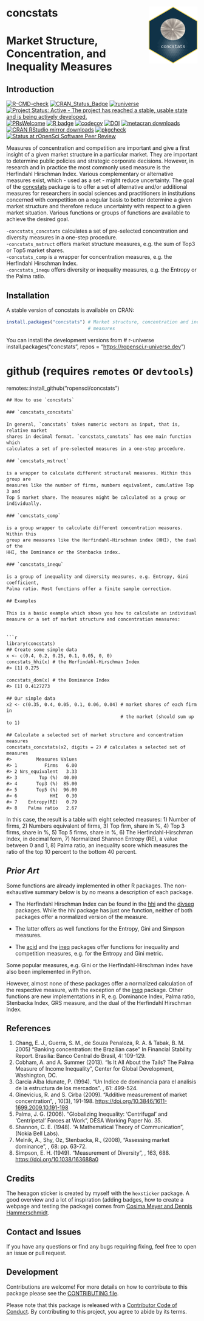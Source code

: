 
<!-- README.md is generated from README.Rmd. Please edit that file -->

# concstats <img src='man/figures/logo.png' align="right" height="150" style="float:right; height:150px;"/>

# Market Structure, Concentration, and Inequality Measures

## Introduction

<!-- badges: start -->

[![R-CMD-check](https://github.com/ropensci/concstats/workflows/R-CMD-check/badge.svg)](https://github.com/schneiderpy/concstats/actions)
[![CRAN_Status_Badge](https://www.r-pkg.org/badges/version/concstats)](https://cran.r-project.org/package=concstats)
[![runiverse](https://ropensci.r-universe.dev/badges/concstats)](https://ropensci.r-universe.dev/ui#package:concstats)
[![Project Status: Active - The project has reached a stable, usable
state and is being actively
developed.](https://www.repostatus.org/badges/latest/active.svg)](https://www.repostatus.org/#active)
[![PRsWelcome](https://img.shields.io/badge/PRs-welcome-brightgreen.svg?style=plastic)](https://github.com/ropensci/concstats/pulls)
[![R
badge](https://img.shields.io/badge/Build%20with-♥%20and%20R-blue)](https://github.com/ropensci/concstats)
[![codecov](https://codecov.io/gh/ropensci/concstats/branch/master/graph/badge.svg?token=IG5NPEGK6J)](https://codecov.io/gh/ropensci/concstats)
[![DOI](https://zenodo.org/badge/DOI/10.5281/zenodo.6456536.svg)](https://doi.org/10.5281/zenodo.6456536)
[![metacran
downloads](https://cranlogs.r-pkg.org/badges/concstats)](https://cran.r-project.org/package=concstats)
[![CRAN RStudio mirror
downloads](https://cranlogs.r-pkg.org/badges/grand-total/concstats?color=blue)](https://r-pkg.org/pkg/concstats)
[![pkgcheck](https://github.com/ropensci/concstats/workflows/pkgcheck/badge.svg)](https://github.com/ropensci/concstats/actions?query=workflow%3Apkgcheck)
[![Status at rOpenSci Software Peer
Review](https://badges.ropensci.org/559_status.svg)](https://github.com/ropensci/software-review/issues/559)
<!-- badges: end -->

Measures of concentration and competition are important and give a first
insight of a given market structure in a particular market. They are
important to determine public policies and strategic corporate
decisions. However, in research and in practice the most commonly used
measure is the Herfindahl Hirschman Index. Various complementary or
alternative measures exist, which - used as a set - might reduce
uncertainty. The goal of the
[concstats](https://cran.r-project.org/package=concstats) package is to
offer a set of alternative and/or additional measures for researchers in
social sciences and practitioners in institutions concerned with
competition on a regular basis to better determine a given market
structure and therefore reduce uncertainty with respect to a given
market situation. Various functions or groups of functions are available
to achieve the desired goal.

\-`concstats_concstats` calculates a set of pre-selected concentration
and diversity measures in a one-step procedure.  
-`concstats_mstruct` offers market structure measures, e.g. the sum of
Top3 or Top5 market shares.  
-`concstats_comp` is a wrapper for concentration measures, e.g. the
Herfindahl Hirschman Index.  
-`concstats_inequ` offers diversity or inequality measures, e.g. the
Entropy or the Palma ratio.

## Installation

A stable version of concstats is available on CRAN:

``` r
install.packages("concstats") # Market structure, concentration and inequality
                              # measures
```

You can install the development versions from \# r-universe
install.packages(“concstats”, repos =
“<https://ropensci.r-universe.dev>”)

# github (requires `remotes` or `devtools`)

remotes::install_github(“ropensci/concstats”)


    ## How to use `concstats`

    ### `concstats_concstats`

    In general, `concstats` takes numeric vectors as input, that is, relative market
    shares in decimal format. `concstats_constats` has one main function which
    calculates a set of pre-selected measures in a one-step procedure.

    ### `concstats_mstruct`

    is a wrapper to calculate different structural measures. Within this group are
    measures like the number of firms, numbers equivalent, cumulative Top 3 and
    Top 5 market share. The measures might be calculated as a group or individually.

    ### `concstats_comp`

    is a group wrapper to calculate different concentration measures. Within this
    group are measures like the Herfindahl-Hirschman index (HHI), the dual of the
    HHI, the Dominance or the Stenbacka index.

    ### `concstats_inequ`

    is a group of inequality and diversity measures, e.g. Entropy, Gini coefficient,
    Palma ratio. Most functions offer a finite sample correction.

    ## Examples

    This is a basic example which shows you how to calculate an individual
    measure or a set of market structure and concentration measures:


    ```r
    library(concstats)
    ## Create some simple data
    x <- c(0.4, 0.2, 0.25, 0.1, 0.05, 0, 0)
    concstats_hhi(x) # the Herfindahl-Hirschman Index
    #> [1] 0.275

    concstats_dom(x) # the Dominance Index
    #> [1] 0.4127273

    ## Our simple data
    x2 <- c(0.35, 0.4, 0.05, 0.1, 0.06, 0.04) # market shares of each firm in
                                              # the market (should sum up to 1)

    ## Calculate a selected set of market structure and concentration measures
    concstats_concstats(x2, digits = 2) # calculates a selected set of measures
    #>         Measures Values
    #> 1          Firms   6.00
    #> 2 Nrs_equivalent   3.33
    #> 3        Top (%)  40.00
    #> 4       Top3 (%)  85.00
    #> 5       Top5 (%)  96.00
    #> 6            HHI   0.30
    #> 7    Entropy(RE)   0.79
    #> 8    Palma ratio   2.67

In this case, the result is a table with eight selected measures: 1)
Number of firms, 2) Numbers equivalent of firms, 3) Top firm, share in
%, 4) Top 3 firms, share in %, 5) Top 5 firms, share in %, 6) The
Herfindahl-Hirschman Index, in decimal form, 7) Normalized Shannon
Entropy (RE), a value between 0 and 1, 8) Palma ratio, an inequality
score which measures the ratio of the top 10 percent to the bottom 40
percent.

## *Prior Art*

Some functions are already implemented in other R packages. The
non-exhaustive summary below is by no means a description of each
package.

-   The Herfindahl Hirschman Index can be found in the
    [hhi](https://joss.theoj.org/papers/10.21105/joss.00828) and the
    [divseg](https://github.com/christopherkenny/divseg) packages. While
    the *hhi* package has just one function, neither of both packages
    offer a normalized version of the measure.

-   The latter offers as well functions for the Entropy, Gini and
    Simpson measures.

-   The [acid](https://cran.r-project.org/package=acid) and the
    [ineq](https://cran.r-project.org/package=ineq) packages offer
    functions for inequality and competition measures, e.g. for the
    Entropy and Gini metric.

Some popular measures, e.g. Gini or the Herfindahl-Hirschman index have
also been implemented in Python.

However, almost none of these packages offer a normalized calculation of
the respective measure, with the exception of the
[ineq](https://cran.r-project.org/package=ineq) package. Other functions
are new implementations in R, e.g. Dominance Index, Palma ratio,
Stenbacka Index, GRS measure, and the dual of the Herfindahl Hirschman
Index.

## References

1.  Chang, E. J., Guerra, S. M., de Souza Penaloza, R. A. & Tabak, B. M.
    2005) “Banking concentration: the Brazilian case” In Financial
          Stability Report. Brasilia: Banco Central do Brasil, 4:
          109-129.
2.  Cobham, A. and A. Summer (2013). “Is It All About the Tails? The
    Palma Measure of Income Inequality”, Center for Global Development,
    Washington, DC.
3.  Garcia Alba Idunate, P. (1994). “Un Indice de dominancia para el
    analisis de la estructura de los mercados”. , 61: 499-524.
4.  Ginevicius, R. and S. Cirba (2009). “Additive measurement of market
    concentration”, , 10(3), 191-198.
    <https://doi.org/10.3846/1611-1699.2009.10.191-198>
5.  Palma, J. G. (2006). “Globalizing Inequality: ‘Centrifugal’ and
    ‘Centripetal’ Forces at Work”, DESA Working Paper No. 35.
6.  Shannon, C. E. (1948). “A Mathematical Theory of Communication”,
    (Nokia Bell Labs).
7.  Melnik, A., Shy, Oz, Stenbacka, R., (2008), “Assessing market
    dominance”, , 68: pp. 63-72.
8.  Simpson, E. H. (1949). “Measurement of Diversity”, , 163, 688.
    <https://doi.org/10.1038/163688a0>

## Credits

The hexagon sticker is created by myself with the `hexsticker` package.
A good overview and a lot of inspiration (adding badges, how to create a
webpage and testing the package) comes from [Cosima Meyer and Dennis
Hammerschmidt](https://www.mzes.uni-mannheim.de/socialsciencedatalab/article/r-package/).

## Contact and Issues

If you have any questions or find any bugs requiring fixing, feel free
to open an issue or pull request.

## Development

Contributions are welcome! For more details on how to contribute to this
package please see the [CONTRIBUTING
file](https://github.com/ropensci/concstats/blob/main/.github/CONTRIBUTING.md).

Please note that this package is released with a [Contributor Code of
Conduct](https://ropensci.org/code-of-conduct/). By contributing to this
project, you agree to abide by its terms.
